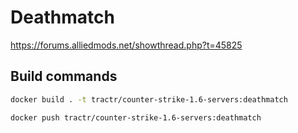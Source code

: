 # Deathmatch

https://forums.alliedmods.net/showthread.php?t=45825

## Build commands

```bash
docker build . -t tractr/counter-strike-1.6-servers:deathmatch
```


```bash
docker push tractr/counter-strike-1.6-servers:deathmatch
```
